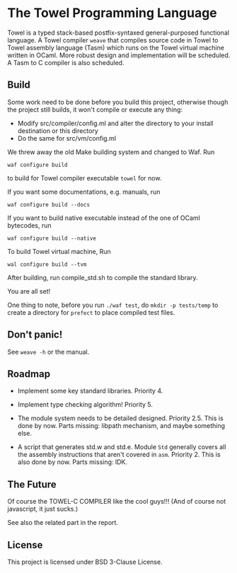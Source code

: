 The Towel Programming Language
====

Towel is a typed stack-based postfix-syntaxed general-purposed functional
language. A Towel compiler `weave` that compiles source code in Towel to Towel assembly
language (Tasm) which runs on the Towel virtual machine written in OCaml. More
robust design and implementation will be scheduled. A Tasm to C compiler is also
scheduled.


Build
----

Some work need to be done before you build this project, otherwise though the project still builds, it won't compile or execute any thing:

* Modify src/compiler/config.ml and alter the directory to your install destination or this directory
* Do the same for src/vm/config.ml

We threw away the old Make building system and changed to Waf. Run

    waf configure build

to build for Towel compiler executable `towel` for now.

If you want some documentations, e.g. manuals, run

    waf configure build --docs

If you want to build native executable instead of the one of OCaml bytecodes,
run

    waf configure build --native

To build Towel virtual machine, Run

    wal configure build --tvm

After building, run compile_std.sh to compile the standard library.

You are all set!

One thing to note, before you run `./waf test`, do `mkdir -p tests/temp` to create a directory for `prefect` to place compiled test files.


Don't panic!
----

See `weave -h` or the manual.


Roadmap
----

* Implement some key standard libraries. Priority 4.

* Implement type checking algorithm! Priority 5.

* The module system needs to be detailed designed. Priority 2.5.
This is done by now. Parts missing: libpath mechanism, and maybe something else.

* A script that generates std.w and std.e. Module `Std` generally covers all the
assembly instructions that aren't covered in `asm`. Priority 2.
This is also done by now. Parts missing: IDK.


The Future
----

Of course the TOWEL-C COMPILER like the cool guys!!! (And of course not javascript, it just sucks.)

See also the related part in the report.

License
----

This project is licensed under BSD 3-Clause License.
